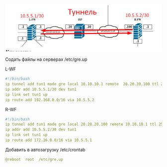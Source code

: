 ![Карта сети ](/img/gre.png)             


Содать файлы на серверах /etc/gre.up

L-WF
```yaml
#!/bin/bash
ip tunnel add tun1 mode gre local 10.10.10.1 remote  20.20.20.100 ttl 255
ip addr add 10.5.5.1/30 dev tun1
ip link set tun1 up
ip route add 192.168.0.0/16 via 10.5.5.2
```
R-WF
```yaml
#!/bin/bash
ip tunnel add tun1 mode gre local 20.20.20.100 remote 10.10.10.1 ttl 255
ip addr add 10.5.5.2/30 dev tun1
ip link set tun1 up
ip route add 172.16.0.0/16 via 10.5.5.1
```

Добавить в автозагрузку /etc/crontab
```yaml
@reboot  root  /etc/gre.up
```
